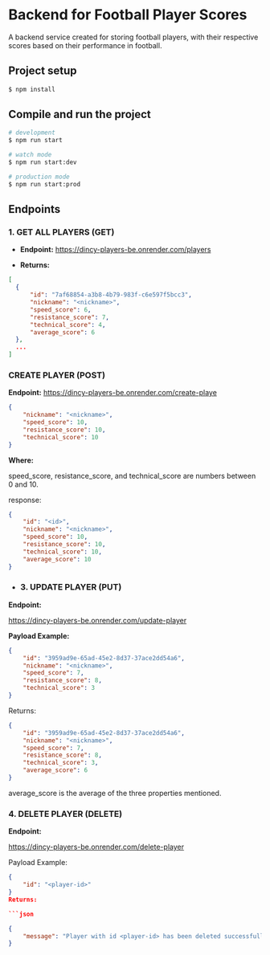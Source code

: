
# Backend for Football Player Scores

A backend service created for storing football players, with their respective scores based on their performance in football.

## Project setup

```bash
$ npm install
```

## Compile and run the project

```bash
# development
$ npm run start

# watch mode
$ npm run start:dev

# production mode
$ npm run start:prod
```

## Endpoints

### 1. GET ALL PLAYERS (GET)

- **Endpoint:**
https://dincy-players-be.onrender.com/players


- **Returns:**
```json
[
  {
      "id": "7af68854-a3b8-4b79-983f-c6e597f5bcc3",
      "nickname": "<nickname>", 
      "speed_score": 6,
      "resistance_score": 7,
      "technical_score": 4,
      "average_score": 6
  },
  ...
]
```

### CREATE PLAYER (POST)

**Endpoint:**
https://dincy-players-be.onrender.com/create-playe

```json
{
    "nickname": "<nickname>",
    "speed_score": 10, 
    "resistance_score": 10, 
    "technical_score": 10
}
```

**Where:**

speed_score, resistance_score, and technical_score are numbers between 0 and 10.

response:
```json 
{
    "id": "<id>", 
    "nickname": "<nickname>",
    "speed_score": 10,
    "resistance_score": 10,
    "technical_score": 10,
    "average_score": 10
}
```
- ### 3. UPDATE PLAYER (PUT)

**Endpoint:** 

https://dincy-players-be.onrender.com/update-player

**Payload Example:**

```json
{
    "id": "3959ad9e-65ad-45e2-8d37-37ace2dd54a6",
    "nickname": "<nickname>", 
    "speed_score": 7,
    "resistance_score": 8,
    "technical_score": 3
}
```

Returns:

```json
{
    "id": "3959ad9e-65ad-45e2-8d37-37ace2dd54a6",
    "nickname": "<nickname>", 
    "speed_score": 7,
    "resistance_score": 8,
    "technical_score": 3,
    "average_score": 6
}
```
average_score is the average of the three properties mentioned.

### 4. DELETE PLAYER (DELETE)

**Endpoint:**

https://dincy-players-be.onrender.com/delete-player

Payload Example:

```json
{
    "id": "<player-id>"
}
Returns:

```json

{
    "message": "Player with id <player-id> has been deleted successfully"
}
```


